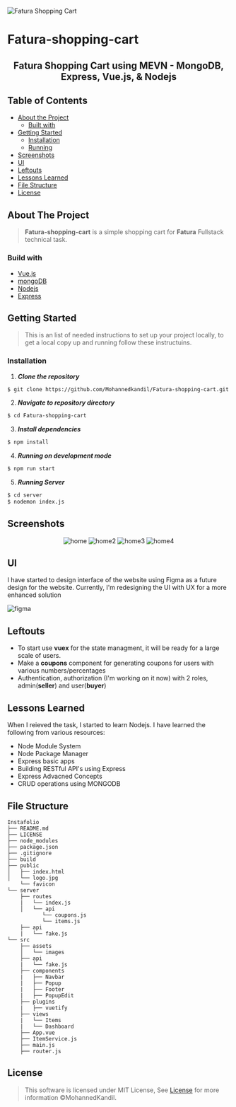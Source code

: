 ![Fatura Shopping Cart](https://user-images.githubusercontent.com/18647990/132025497-c63e8a57-1f6b-40cc-a3b7-3510b45b4e97.png)
# Fatura-shopping-cart
<h2 align="center">Fatura Shopping Cart using MEVN - MongoDB, Express, Vue.js, & Nodejs</h2>


## Table of Contents

- [About the Project](#about-the-project)
  - [Built with](#build-with)
- [Getting Started](#getting-started)
  - [Installation](#installation)
  - [Running](#running)
- [Screenshots](#screenshots)
- [UI](#ui)
- [Leftouts](#leftouts)
- [Lessons Learned](#lessons-learned)
- [File Structure](#file-structure)
- [License](#license)

## About The Project
> **Fatura-shopping-cart** is a simple shopping cart for **Fatura** Fullstack technical task.

### Build with
- [Vue.js](https://vuejs.org/)
- [mongoDB](https://www.mongodb.com/)
- [Nodejs](https://nodejs.org/en/)
- [Express](https://expressjs.com/)


## Getting Started
> This is an list of needed instructions to set up your project locally, to get a local copy up and running follow these instructuins.

### Installation

1. **_Clone the repository_**

```sh
$ git clone https://github.com/Mohannedkandil/Fatura-shopping-cart.git
```
2. **_Navigate to repository directory_**
```sh
$ cd Fatura-shopping-cart
```
3. **_Install dependencies_**

```sh
$ npm install
```
4. **_Running on development mode_**
```sh
$ npm run start
```
5. **_Running Server_**
```sh
$ cd server
$ nodemon index.js
```
## Screenshots

<div align="center">
  
![home](https://user-images.githubusercontent.com/18647990/132264170-bb87070c-45ff-4afa-820b-62b149904261.PNG)
![home2](https://user-images.githubusercontent.com/18647990/132264175-82011f06-ca2a-4397-bf95-9d33677c362f.PNG)
![home3](https://user-images.githubusercontent.com/18647990/132264176-bed08a40-0f9b-4742-a71f-18c1db876966.PNG)
![home4](https://user-images.githubusercontent.com/18647990/132264178-453d4689-7a7b-4184-90bd-7db4b3531ff6.PNG)

</div>


## UI
I have started to design interface of the website using Figma as a future design for the website. Currently, I'm redesigning the UI with UX for a more enhanced solution

![figma](https://user-images.githubusercontent.com/18647990/132265955-e6f9694f-90e5-4ea8-ad9a-cf3cc5811ac5.png)

## Leftouts
- To start use **vuex** for the state managment, it will be ready for a large scale of users.
- Make a **coupons** component for generating coupons for users with various numbers/percentages
- Authentication, authorization (I'm working on it now) with 2 roles, admin(**seller**) and user(**buyer**)


## Lessons Learned
When I reieved the task, I started to learn Nodejs. 
I have learned the following from various resources:      
- Node Module System 
- Node Package Manager
- Express basic apps
- Building RESTful API's using Express
- Express Advacned Concepts
- CRUD operations using MONGODB





## File Structure
                                    
    Instafolio
    ├── README.md
    ├── LICENSE
    ├── node_modules
    ├── package.json
    ├── .gitignore
    ├── build
    ├── public
    │   ├── index.html
    │   └── logo.jpg
        └── favicon
    └── server
        ├── routes
        |   └── index.js
        │   └── api
               └── coupons.js
               └── items.js
        ├── api	
        |   └── fake.js	
    └── src
        ├── assets
        │   └── images
        ├── api	
        |   └── fake.js	
        ├── components	
        |   ├── Navbar
        |   ├── Popup
        |   ├── Footer
        |   ├── PopupEdit
        ├── plugins	
        |   ├── vuetify	
        ├── views	
        |   └── Items	
        |   └── Dashboard	
        ├── App.vue	
        ├── ItemService.js	
        ├── main.js
        ├── router.js	

## License

> This software is licensed under MIT License, See [License](https://github.com/AbdallahHemdan/Instanews/blob/master/LICENSE) for more information ©MohannedKandil.


